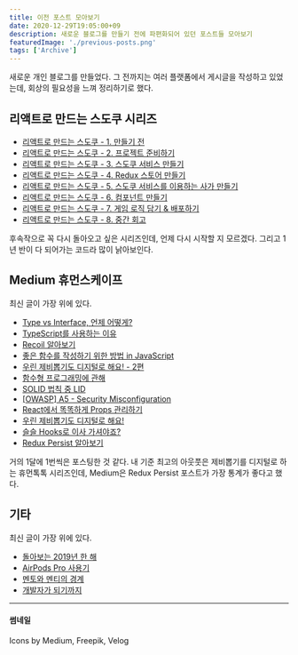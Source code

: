 ```yaml
---
title: 이전 포스트 모아보기
date: 2020-12-29T19:05:00+09
description: 새로운 블로그를 만들기 전에 파편화되어 있던 포스트들 모아보기
featuredImage: './previous-posts.png'
tags: ['Archive']
---
```


새로운 개인 블로그를 만들었다. 그 전까지는 여러 플랫폼에서 게시글을 작성하고 있었는데, 회상의 필요성을 느껴 정리하기로 했다.

## 리액트로 만드는 스도쿠 시리즈

- [리액트로 만드는 스도쿠 - 1. 만들기 전](https://medium.com/@hw0knam/%EB%A6%AC%EC%95%A1%ED%8A%B8%EB%A1%9C-%EB%A7%8C%EB%93%9C%EB%8A%94-%EC%8A%A4%EB%8F%84%EC%BF%A0-1-%EB%A7%8C%EB%93%A4%EA%B8%B0-%EC%A0%84-d580db8d589e)
- [리액트로 만드는 스도쿠 - 2. 프로젝트 준비하기](https://medium.com/@hw0knam/%EB%A6%AC%EC%95%A1%ED%8A%B8%EB%A1%9C-%EB%A7%8C%EB%93%9C%EB%8A%94-%EC%8A%A4%EB%8F%84%EC%BF%A0-2-%ED%94%84%EB%A1%9C%EC%A0%9D%ED%8A%B8-%EC%A4%80%EB%B9%84%ED%95%98%EA%B8%B0-e22f91bef37b)
- [리액트로 만드는 스도쿠 - 3. 스도쿠 서비스 만들기](https://medium.com/@hw0knam/%EB%A6%AC%EC%95%A1%ED%8A%B8%EB%A1%9C-%EB%A7%8C%EB%93%9C%EB%8A%94-%EC%8A%A4%EB%8F%84%EC%BF%A0-3-%EC%8A%A4%EB%8F%84%EC%BF%A0-%EC%84%9C%EB%B9%84%EC%8A%A4-%EB%A7%8C%EB%93%A4%EA%B8%B0-cedc558575d5)
- [리액트로 만드는 스도쿠 - 4. Redux 스토어 만들기](https://medium.com/@hw0knam/%EB%A6%AC%EC%95%A1%ED%8A%B8%EB%A1%9C-%EB%A7%8C%EB%93%9C%EB%8A%94-%EC%8A%A4%EB%8F%84%EC%BF%A0-4-redux-%EC%8A%A4%ED%86%A0%EC%96%B4-%EB%A7%8C%EB%93%A4%EA%B8%B0-d04a73b5c978)
- [리액트로 만드는 스도쿠 - 5. 스도쿠 서비스를 이용하는 사가 만들기](https://medium.com/@hw0knam/%EB%A6%AC%EC%95%A1%ED%8A%B8%EB%A1%9C-%EB%A7%8C%EB%93%9C%EB%8A%94-%EC%8A%A4%EB%8F%84%EC%BF%A0-5-%EC%8A%A4%EB%8F%84%EC%BF%A0-%EC%84%9C%EB%B9%84%EC%8A%A4%EB%A5%BC-%EC%9D%B4%EC%9A%A9%ED%95%98%EB%8A%94-%EC%82%AC%EA%B0%80-%EB%A7%8C%EB%93%A4%EA%B8%B0-9a117597396e)
- [리액트로 만드는 스도쿠 - 6. 컴포넌트 만들기](https://medium.com/@hw0knam/%EB%A6%AC%EC%95%A1%ED%8A%B8%EB%A1%9C-%EB%A7%8C%EB%93%9C%EB%8A%94-%EC%8A%A4%EB%8F%84%EC%BF%A0-6-%EC%BB%B4%ED%8F%AC%EB%84%8C%ED%8A%B8-%EB%A7%8C%EB%93%A4%EA%B8%B0-1fd7a4f46ee7)
- [리액트로 만드는 스도쿠 - 7. 게임 로직 담기 & 배포하기](https://medium.com/@hw0knam/%EB%A6%AC%EC%95%A1%ED%8A%B8%EB%A1%9C-%EB%A7%8C%EB%93%9C%EB%8A%94-%EC%8A%A4%EB%8F%84%EC%BF%A0-7-%EA%B2%8C%EC%9E%84-%EB%A1%9C%EC%A7%81-%EB%8B%B4%EA%B8%B0-%EB%B0%B0%ED%8F%AC%ED%95%98%EA%B8%B0-ab2b16041b91)
- [리액트로 만드는 스도쿠 - 8. 중간 회고](https://velog.io/@hw0knam/%EB%A6%AC%EC%95%A1%ED%8A%B8%EB%A1%9C-%EB%A7%8C%EB%93%9C%EB%8A%94-%EC%8A%A4%EB%8F%84%EC%BF%A0-8.-%EC%A4%91%EA%B0%84-%ED%9A%8C%EA%B3%A0)

후속작으로 꼭 다시 돌아오고 싶은 시리즈인데, 언제 다시 시작할 지 모르겠다. 그리고 1년 반이 다 되어가는 코드라 많이 낡아보인다.

## Medium 휴먼스케이프

최신 글이 가장 위에 있다.

- [Type vs Interface, 언제 어떻게?](https://medium.com/humanscape-tech/type-vs-interface-%EC%96%B8%EC%A0%9C-%EC%96%B4%EB%96%BB%EA%B2%8C-f36499b0de50)
- [TypeScript를 사용하는 이유](https://medium.com/humanscape-tech/typescript%EB%A5%BC-%EC%82%AC%EC%9A%A9%ED%95%98%EB%8A%94-%EC%9D%B4%EC%9C%A0-9aa69737212a)
- [Recoil 알아보기](https://medium.com/humanscape-tech/recoil-%EC%95%8C%EC%95%84%EB%B3%B4%EA%B8%B0-285b29135d8e)
- [좋은 함수를 작성하기 위한 방법 in JavaScript](https://medium.com/humanscape-tech/%EC%A2%8B%EC%9D%80-%ED%95%A8%EC%88%98%EB%A5%BC-%EC%9E%91%EC%84%B1%ED%95%98%EA%B8%B0-%EC%9C%84%ED%95%9C-%EB%B0%A9%EB%B2%95-in-javascript-a1c0a66ef893)
- [우린 제비뽑기도 디지털로 해요! - 2편](https://medium.com/humanscape-tech/%EC%9A%B0%EB%A6%B0-%EC%A0%9C%EB%B9%84%EB%BD%91%EA%B8%B0%EB%8F%84-%EB%94%94%EC%A7%80%ED%84%B8%EB%A1%9C-%ED%95%B4%EC%9A%94-2%ED%8E%B8-bd8fa5a9ac11)
- [함수형 프로그래밍에 관해](https://medium.com/humanscape-tech/%ED%95%A8%EC%88%98%ED%98%95-%ED%94%84%EB%A1%9C%EA%B7%B8%EB%9E%98%EB%B0%8D%EC%97%90-%EA%B4%80%ED%95%B4-7f6172599fc)
- [SOLID 법칙 중 LID](https://medium.com/humanscape-tech/solid-%EB%B2%95%EC%B9%99-%E4%B8%AD-lid-fb9b89e383ef)
- [[OWASP] A5 - Security Misconfiguration](https://medium.com/humanscape-tech/owasp-a5-security-misconfiguration-5ab6f58beb22)
- [React에서 똑똑하게 Props 관리하기](https://medium.com/humanscape-tech/react%EC%97%90%EC%84%9C-%EB%98%91%EB%98%91%ED%95%98%EA%B2%8C-props-%EA%B4%80%EB%A6%AC%ED%95%98%EA%B8%B0-dbea865f53)
- [우린 제비뽑기도 디지털로 해요!](https://medium.com/humanscape-tech/%EC%9A%B0%EB%A6%B0-%EC%A0%9C%EB%B9%84%EB%BD%91%EA%B8%B0%EB%8F%84-%EB%94%94%EC%A7%80%ED%84%B8%EB%A1%9C-%ED%95%B4%EC%9A%94-f46feba5b98c)
- [슬슬 Hooks로 이사 가셔야죠?](https://medium.com/humanscape-tech/%EC%8A%AC%EC%8A%AC-hooks%EB%A1%9C-%EC%9D%B4%EC%82%AC-%EA%B0%80%EC%85%94%EC%95%BC%EC%A3%A0-34be22e2962f)
- [Redux Persist 알아보기](https://medium.com/humanscape-tech/redux-persist-%EC%95%8C%EC%95%84%EB%B3%B4%EA%B8%B0-2077c9e566d9)

거의 1달에 1번씩은 포스팅한 것 같다. 내 기준 최고의 아웃풋은 제비뽑기를 디지털로 하는 휴먼톡톡 시리즈인데, Medium은 Redux Persist 포스트가 가장 통계가 좋다고 했다.

## 기타

최신 글이 가장 위에 있다.

- [돌아보는 2019년 한 해](https://velog.io/@hw0knam/2019-retrospective)
- [AirPods Pro 사용기](https://velog.io/@hw0knam/AirPods-Pro-%EC%9D%BC%EC%9D%BC-%EC%82%AC%EC%9A%A9%EA%B8%B0)
- [멘토와 멘티의 경계](https://velog.io/@hw0knam/%EA%B0%9C%EB%B0%9C%EC%9E%90-%EB%A9%98%ED%86%A0%EC%99%80-%EB%A9%98%ED%8B%B0%EC%9D%98-%EA%B2%BD%EA%B3%84)
- [개발자가 되기까지](https://velog.io/@hw0knam/%EA%B0%9C%EB%B0%9C%EC%9E%90%EA%B0%80-%EB%90%98%EA%B8%B0%EA%B9%8C%EC%A7%80-76jxvbzew4)

---

#### 썸네일

Icons by Medium, Freepik, Velog
